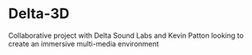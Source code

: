 # Delta-3D
Collaborative project with Delta Sound Labs and Kevin Patton looking to create an immersive multi-media environment

